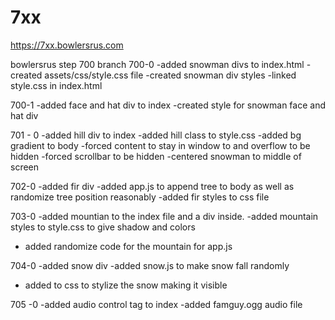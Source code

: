 # 7xx
https://7xx.bowlersrus.com

bowlersrus step 700 branch 700-0 
-added snowman divs to index.html
-created assets/css/style.css file
-created snowman div styles
-linked style.css in index.html


700-1
-added face and hat div to index
-created style for snowman face and hat div

701 - 0
-added hill div to index
-added hill class to style.css
-added bg gradient to body
-forced content to stay in window to and overflow to be hidden
-forced scrollbar to be hidden
-centered snowman to middle of screen


702-0 
-added fir div
-added app.js to append tree to body as well as randomize tree position reasonably
-added fir styles to css file

703-0 
-added mountian to the index file and a div inside. 
-added mountain styles to style.css to give shadow and colors
- added randomize code for the mountain for app.js

704-0 
-added snow div
-added snow.js to make snow fall randomly 
- added to css to stylize the snow making it visible

705 -0 
-added audio control tag to index
-added famguy.ogg audio file